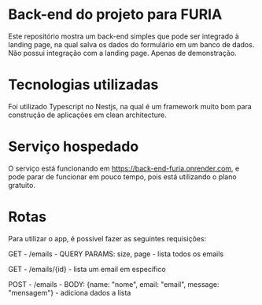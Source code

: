 # Back-end do projeto para FURIA
Este repositório mostra um back-end simples que pode ser integrado à landing page, na qual salva os dados do formulário em um banco de dados. Não possui integração com a landing page. Apenas de demonstração.

# Tecnologias utilizadas
Foi utilizado Typescript no Nestjs, na qual é um framework muito bom para construção de aplicações em clean architecture.

# Serviço hospedado
O serviço está funcionando em https://back-end-furia.onrender.com, e pode parar de funcionar em pouco tempo, pois está utilizando o plano gratuito.

# Rotas
Para utilizar o app, é possível fazer as seguintes requisições:

GET - /emails - QUERY PARAMS: size, page -  lista todos os emails

GET - /emails/{id} - lista um email em específico

POST - /emails - BODY: {name: "nome", email: "email", message: "mensagem"} - adiciona dados a lista